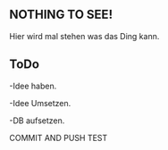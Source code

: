 ## NOTHING TO SEE!

Hier wird mal stehen was das Ding kann.

## ToDo

-Idee haben. 

-Idee Umsetzen.

-DB aufsetzen.

COMMIT AND PUSH TEST